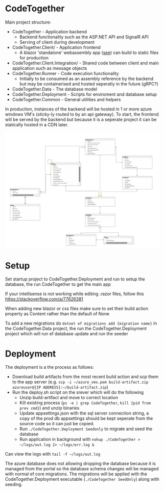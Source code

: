 
# CodeTogether

Main project structure:
- CodeTogether - Application backend
	- Backend functionality such as the ASP.NET API and SignalR API
	- Serving of client during development
- CodeTogether.Client/ - Application frontend
	- A blazor 'standalone' webassembly app ([see](https://learn.microsoft.com/en-us/aspnet/core/blazor/hosting-models?view=aspnetcore-8.0)) can build to static files for production
- CodeTogether.Client.Integration/ - Shared code between client and main application such as message objects
- CodeTogether.Runner - Code execution functionality
	- Initially to be consumed as an assembly reference by the backend but may be containerised and hosted seperatly in the future (gRPC?)
- CodeTogether.Data - The database model
- CodeTogether.Deployment - Scripts for enviroment and database setup
- CodeTogether.Common - General utilities and helpers

In production, instances of the backend will be hosted in 1 or more azure windows VM's (sticky-ly routed to by an api gateway).
To start, the frontend will be served by the backend but because it is a seperate project it can be statically hosted in a CDN later.

![Schema](schema.png)

# Setup
Set startup project to CodeTogether.Deployment and run to setup the database, the run CodeTogether to get the main app

If your intellisense is not working while editing .razor files, follow this https://stackoverflow.com/a/77626381

When adding new blazor or css files make sure to set their build action property as Content rather than the default of None

To add a new migrations do `dotnet ef migrations add {migration name}` in the CodeTogether.Data project, the run the CodeTogether.Deployment project which will run ef database update and run the seeder

# Deployment

The deployment is a the process as follows:
- Download build artifacts from the most recent build action and scp them to the app server (e.g. `scp -i ~/azure_vms.pem build-artifact.zip azureuser@{IP ADDRESS}:~/build-artifact.zip`)
- Run the deploy.sh script on the srever which will do the following
	- Unzip build-artifact and move to correct location
	- Kill existing process (`ps -e | grep CodeTogether`, `kill {pid from prev cmd}`) and unzip binaries
	- Update appsettings.json with the sql server connection string, a copy of the prod db appsettings should be kept seperate from the source code so it can just be copied.
	- Run `./CodeTogether.Deployment Seedonly` to migrate and seed the database
	- Run application in background with `nohup ./CodeTogether > ~/logs/out.log 2> ~/logs/err.log &`

Can view the logs with `tail -f ~/logs/out.log`

The azure database does not allowing dropping the database because it is managed from the portal so the database schema changes will be managed with normal ef core migrations.
The migrations will be applied with the CodeTogether.Deployment executable (`./CodeTogether SeedOnly`) along with seeding.

